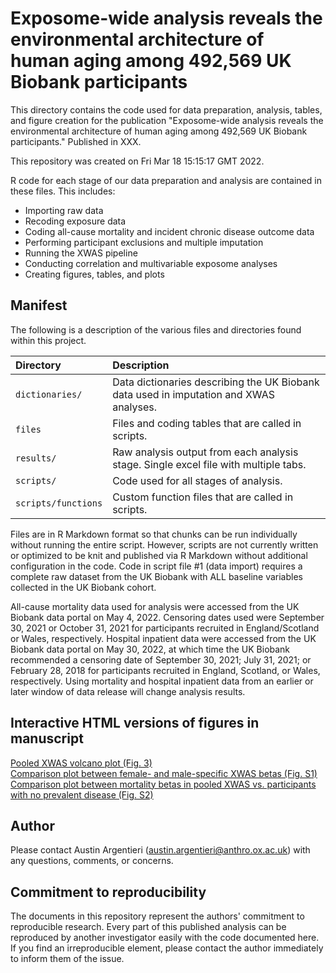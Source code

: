 # Exposome-wide analysis reveals the environmental architecture of human aging among 492,569 UK Biobank participants

This directory contains the code used for data preparation, analysis, tables, and figure creation for the publication "Exposome-wide analysis reveals the environmental architecture of human aging among 492,569 UK Biobank participants." Published in XXX. 

This repository was created on Fri Mar 18 15:15:17 GMT 2022.

R code for each stage of our data preparation and analysis are contained in these files. This includes:  
* Importing raw data
* Recoding exposure data
* Coding all-cause mortality and incident chronic disease outcome data
* Performing participant exclusions and multiple imputation
* Running the XWAS pipeline
* Conducting correlation and multivariable exposome analyses
* Creating figures, tables, and plots

Manifest
--------

The following is a description of the various files and directories found within this project.

|Directory            |Description                                                                                         |
|:--------------------|:---------------------------------------------------------------------------------------------------|
|`dictionaries/`      |Data dictionaries describing the UK Biobank data used in imputation and XWAS analyses.              |
|`files`              |Files and coding tables that are called in scripts.                                                 |
|`results/`           |Raw analysis output from each analysis stage. Single excel file with multiple tabs.                 |
|`scripts/`           |Code used for all stages of analysis.                                                               |
|`scripts/functions`  |Custom function files that are called in scripts.                                                   |


Files are in R Markdown format so that chunks can be run individually without running the entire script. However, scripts are not currently written or optimized to be knit and published via R Markdown without additional configuration in the code. Code in script file #1 (data import) requires a complete raw dataset from the UK Biobank with ALL baseline variables collected in the UK Biobank cohort.   
  
All-cause mortality data used for analysis were accessed from the UK Biobank data portal on May 4, 2022. Censoring dates used were September 30, 2021 or October 31, 2021 for participants recruited in England/Scotland or Wales, respectively. Hospital inpatient data were accessed from the UK Biobank data portal on May 30, 2022, at which time the UK Biobank recommended a censoring date of September 30, 2021; July 31, 2021; or February 28, 2018 for participants recruited in England, Scotland, or Wales, respectively. Using mortality and hospital inpatient data from an earlier or later window of data release will change analysis results.

Interactive HTML versions of figures in manuscript
--------------------------------------------------
 
<a target="_blank" rel="noopener noreferrer" href="http://miargentieri.github.io/exposome-aging-UK-Biobank-2022/figures/ACM_XWAS_loghr_volc_exposome_nov_15_2022_all_sexes.html"> Pooled XWAS volcano plot (Fig. 3) </a>
<br>
<a target="_blank" rel="noopener noreferrer" href="http://miargentieri.github.io/exposome-aging-UK-Biobank-2022/figures/ACM_XWAS_beta_sex_comparison_sept_08_2022.html"> Comparison plot between female- and male-specific XWAS betas (Fig. S1) </a> 
<br>
<a target="_blank" rel="noopener noreferrer" href="http://miargentieri.github.io/exposome-aging-UK-Biobank-2022/figures/comparing_betas_non_sig_sept_08_2022_intermediates_no_blood_all_data.html"> Comparison plot between mortality betas in pooled XWAS vs. participants with no prevalent disease (Fig. S2) </a>


Author
------

Please contact Austin Argentieri (austin.argentieri@anthro.ox.ac.uk) with any questions, comments, or concerns.


Commitment to reproducibility
-----------------------------

The documents in this repository represent the authors' commitment to reproducible research.  Every part of this published analysis can be reproduced by another investigator easily with the code documented here.  If you find an irreproducible element, please contact the author immediately to inform them of the issue.
